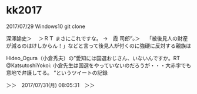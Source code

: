 # kk2017

2017/07/29 Windows10 git clone

深澤諭史＞　 ＞ＲＴ まさにこれですな。 →　霞 司郎㌥＞　 「被後見人の財産が減るのはけしからん！」などと言って後見人が付くのに強硬に反対する親族は

Hideo_Ogura（小倉秀夫）の”愛知には国選おじさん、いないんですか。RT @KatsutoshiYokoi: 小倉先生は国選をやっていないのだろうが・・・大赤字でも意地で弁護してる。 ”というツイートの記録

＞＞　2017/07/31(月) 08:05:31　＞＞
